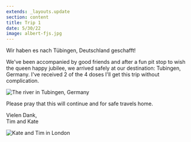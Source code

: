 ```yaml
---
extends: _layouts.update
section: content
title: Trip 1
date: 5/30/22
image: albert-fjs.jpg
---
```


Wir haben es nach Tübingen, Deutschland geschafft!

We've been accompanied by good friends and after a fun pit stop to wish the queen happy jubilee, we arrived safely at our destination: Tubingen, Germany. I've received 2 of the 4 doses I'll get this trip without complication. 

<img alt="The river in Tubingen, Germany" src="/assets/images/kate-tubingenriver.jpg" />

Please pray that this will continue and for safe travels home. 

Vielen Dank,<br>
Tim and Kate

<img alt="Kate and Tim in London" src="/assets/images/kate-tim-london.jpg" />
